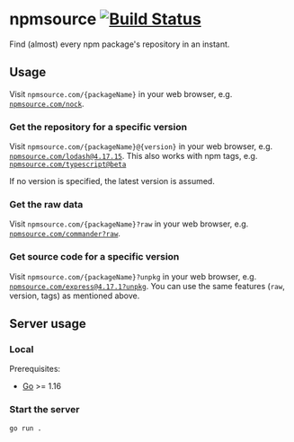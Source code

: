 # npmsource [![Build Status](https://github.com/ffflorian/npmsource/workflows/Build/badge.svg)](https://github.com/ffflorian/npmsource/actions/)

Find (almost) every npm package's repository in an instant.

## Usage

Visit `npmsource.com/{packageName}` in your web browser, e.g. [`npmsource.com/nock`](https://npmsource.com/nock).

### Get the repository for a specific version

Visit `npmsource.com/{packageName}@{version}` in your web browser, e.g. [`npmsource.com/lodash@4.17.15`](https://npmsource.com/lodash@4.17.15). This also works with npm tags, e.g. [`npmsource.com/typescript@beta`](https://npmsource.com/typescript@beta)

If no version is specified, the latest version is assumed.

### Get the raw data

Visit `npmsource.com/{packageName}?raw` in your web browser, e.g. [`npmsource.com/commander?raw`](https://npmsource.com/commander?raw).

### Get source code for a specific version

Visit `npmsource.com/{packageName}?unpkg` in your web browser, e.g. [`npmsource.com/express@4.17.1?unpkg`](https://npmsource.com/express@4.17.1?unpkg). You can use the same features (`raw`, version, tags) as mentioned above.

## Server usage

### Local

Prerequisites:

- [Go](https://golang.org) >= 1.16

### Start the server

```
go run .
```
